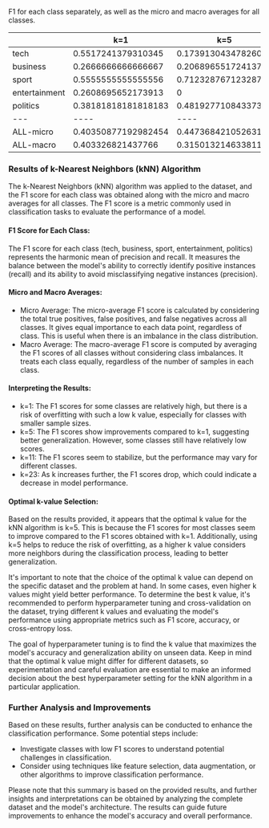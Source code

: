 
F1 for each class separately, as well as the micro and macro averages for all classes.

|   | k=1 | k=5 | k=11 | k=23 
|---|----|----|----|----|
tech |0.5517241379310345  |0.17391304347826084 |0.0909090909090909 | 0|
business |0.2666666666666667  | 0.20689655172413793|0 |0 |
sport |0.5555555555555556 |0.7123287671232876  | 0.4031007751937985| 0.37410071942446044|
entertainment |0.2608695652173913|0  |0 | 0|
politics |0.38181818181818183 |0.4819277108433735 | 0.5161290322580645|0.0909090909090909 |
|---|----|----|----|----|
ALL-micro |0.40350877192982454 |0.4473684210526316 | 0.30701754385964913| 0.23684210526315788|
ALL-macro | 0.403326821437766| 0.31501321463381193|0.20202777967219077 | 0.09300196206671027|


### Results of k-Nearest Neighbors (kNN) Algorithm

The k-Nearest Neighbors (kNN) algorithm was applied to the dataset, and the F1 score for each class was obtained along with the micro and macro averages for all classes. The F1 score is a metric commonly used in classification tasks to evaluate the performance of a model.

#### F1 Score for Each Class:
The F1 score for each class (tech, business, sport, entertainment, politics) represents the harmonic mean of precision and recall. It measures the balance between the model's ability to correctly identify positive instances (recall) and its ability to avoid misclassifying negative instances (precision).

#### Micro and Macro Averages:
- Micro Average: The micro-average F1 score is calculated by considering the total true positives, false positives, and false negatives across all classes. It gives equal importance to each data point, regardless of class. This is useful when there is an imbalance in the class distribution.
- Macro Average: The macro-average F1 score is computed by averaging the F1 scores of all classes without considering class imbalances. It treats each class equally, regardless of the number of samples in each class.

#### Interpreting the Results:
- k=1: The F1 scores for some classes are relatively high, but there is a risk of overfitting with such a low k value, especially for classes with smaller sample sizes.
- k=5: The F1 scores show improvements compared to k=1, suggesting better generalization. However, some classes still have relatively low scores.
- k=11: The F1 scores seem to stabilize, but the performance may vary for different classes.
- k=23: As k increases further, the F1 scores drop, which could indicate a decrease in model performance.

#### Optimal k-value Selection:
Based on the results provided, it appears that the optimal k value for the kNN algorithm is k=5. This is because the F1 scores for most classes seem to improve compared to the F1 scores obtained with k=1. Additionally, using k=5 helps to reduce the risk of overfitting, as a higher k value considers more neighbors during the classification process, leading to better generalization.

It's important to note that the choice of the optimal k value can depend on the specific dataset and the problem at hand. In some cases, even higher k values might yield better performance. To determine the best k value, it's recommended to perform hyperparameter tuning and cross-validation on the dataset, trying different k values and evaluating the model's performance using appropriate metrics such as F1 score, accuracy, or cross-entropy loss.

The goal of hyperparameter tuning is to find the k value that maximizes the model's accuracy and generalization ability on unseen data. Keep in mind that the optimal k value might differ for different datasets, so experimentation and careful evaluation are essential to make an informed decision about the best hyperparameter setting for the kNN algorithm in a particular application.

### Further Analysis and Improvements
Based on these results, further analysis can be conducted to enhance the classification performance. Some potential steps include:
- Investigate classes with low F1 scores to understand potential challenges in classification.
- Consider using techniques like feature selection, data augmentation, or other algorithms to improve classification performance.

Please note that this summary is based on the provided results, and further insights and interpretations can be obtained by analyzing the complete dataset and the model's architecture. The results can guide future improvements to enhance the model's accuracy and overall performance.
